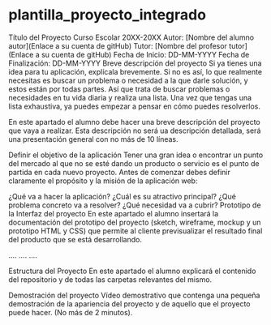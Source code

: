 # plantilla_proyecto_integrado
Título del Proyecto
Curso Escolar 20XX-20XX
Autor: [Nombre del alumno autor](Enlace a su cuenta de gitHub)
Tutor: [Nombre del profesor tutor](Enlace a su cuenta de gitHub)
Fecha de Inicio: DD-MM-YYYY
Fecha de Finalización: DD-MM-YYYY
Breve descripción del proyecto
Si ya tienes una idea para tu aplicación, explícala brevemente. Si no es así, lo que realmente necesitas es buscar un problema o necesidad a la que darle solución, y estos están por todas partes. Así que trata de buscar problemas o necesidades en tu vida diaria y realiza una lista. Una vez que tengas una lista exhaustiva, ya puedes empezar a pensar en cómo puedes resolverlos.

En este apartado el alumno debe hacer una breve descripción del proyecto que vaya a realizar. Esta descripción no será ua descripción detallada, será una presentación general con no más de 10 líneas.

Definir el objetivo de la aplicación
Tener una gran idea o encontrar un punto del mercado al que no se esté dando un producto o servicio es el punto de partida en cada nuevo proyecto. Antes de comenzar debes definir claramente el propósito y la misión de la aplicación web:

¿Qué va a hacer la aplicación?
¿Cuál es su atractivo principal?
¿Qué problema concreto va a resolver?
¿Qué necesidad va a cubrir?
Prototipo de la Interfaz del proyecto
En este apartado el alumno insertará la documentación del prototipo del proyecto (sketch, wireframe, mockup y un prototipo HTML y CSS) que permite al cliente previsualizar el resultado final del producto que se está desarrollando.

.... .... ....

Estructura del Proyecto
En este apartado el alumno explicará el contenido del repositorio y de todas las carpetas relevantes del mismo.

Demostración del proyecto
Vídeo demostrativo que contenga una pequeña demostración de la apariencia del proyecto y de aquello que el proyecto puede hacer. (No más de 2 minutos).
